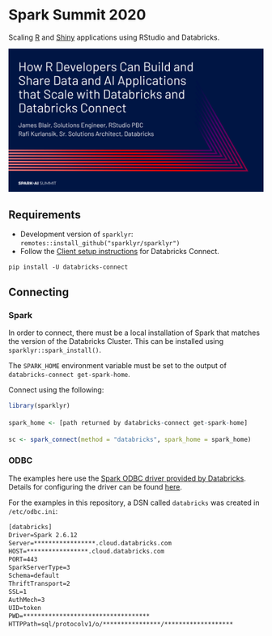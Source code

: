 # Spark Summit 2020

Scaling [R](https://cran.r-project.org/) and [Shiny](https://shiny.rstudio.com/)
applications using RStudio and Databricks.

[![Title Slide](img/title-slide.png)](slides/spark-summit-2020.pdf)

## Requirements
- Development version of `sparklyr`: `remotes::install_github("sparklyr/sparklyr")`
- Follow the [Client setup
instructions](https://docs.databricks.com/dev-tools/databricks-connect.html#client-setup)
for Databricks Connect. 

```
pip install -U databricks-connect
```

## Connecting
### Spark
In order to connect, there must be a local installation of Spark that matches
the version of the Databricks Cluster. This can be installed using
`sparklyr::spark_install()`.

The `SPARK_HOME` environment variable must be set to the output of
`databricks-connect get-spark-home`.

Connect using the following:

```r
library(sparklyr)

spark_home <- [path returned by databricks-connect get-spark-home]

sc <- spark_connect(method = "databricks", spark_home = spark_home)
```

### ODBC
The examples here use the [Spark ODBC driver provided by
Databricks](https://databricks.com/spark/odbc-driver-download). Details for
configuring the driver can be found
[here](https://docs.databricks.com/integrations/bi/jdbc-odbc-bi.html).

For the examples in this repository, a DSN called `databricks` was created in `/etc/odbc.ini`:

```
[databricks]
Driver=Spark 2.6.12
Server=*****************.cloud.databricks.com
HOST=*****************.cloud.databricks.com
PORT=443
SparkServerType=3
Schema=default
ThriftTransport=2
SSL=1
AuthMech=3
UID=token
PWD=***********************************
HTTPPath=sql/protocolv1/o/****************/*******************
```

